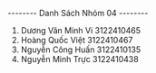 -------- Danh Sách Nhóm 04 --------
1. Dương Văn Minh Vi    3122410465  
2. Hoàng Quốc Việt      3122410467
3. Nguyễn Công Huấn     3122410135
4. Nguyễn Minh Trực     3122410438